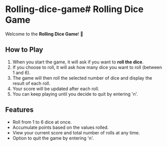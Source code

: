 # Rolling-dice-game# Rolling Dice Game

Welcome to the **Rolling Dice Game**! 🎲

## How to Play

1. When you start the game, it will ask if you want to **roll the dice**.
2. If you choose to roll, it will ask how many dice you want to roll (between 1 and 6).
3. The game will then roll the selected number of dice and display the result of each roll.
4. Your score will be updated after each roll.
5. You can keep playing until you decide to quit by entering 'n'.

## Features
- Roll from 1 to 6 dice at once.
- Accumulate points based on the values rolled.
- View your current score and total number of rolls at any time.
- Option to quit the game by entering 'n'.


